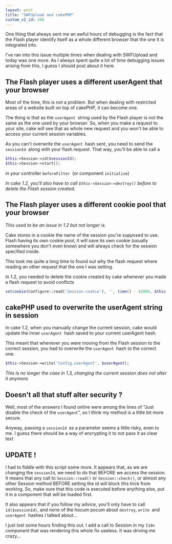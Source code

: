 ```yaml
---
layout: post
title: "SWFUpload and cakePHP"
custom_v2_id: 208
---
```


One thing that always sent me an awful hours of debugging is the fact that the
Flash player identify itself as a whole different browser that the one it is
integrated into.

I've ran into this issue multiple times when dealing with SWFUpload and today
was one more. As I always spent quite a lot of time debugging issues arising
from this, I guess I should post about it here.

## The Flash player uses a different userAgent that your browser

Most of the time, this is not a problem. But when dealing with restricted
areas of a website built on top of cakePHP, it can become one.

The thing is that as the `userAgent `string used by the Flash player is not
the same as the one used by your browser. So, when you make a request to your
site, cake will see that as whole new request and you won't be able to access
your current session variables.

As you can't overwrite the `userAgent `hash sent, you need to send the
`sessionId `along with your flash request. That way, you'll be able to call a


```php
$this->Session->id($sessionId);
$this->Session->start();
```

in your controller `beforeFilter `(or component `initialize`)

_In cake 1.2, you'll also have to call `$this->Session->destroy()` before to
delete the Flash session created._

## The Flash player uses a different cookie pool that your browser

_This used to be an issue in 1.2 but not longer is._

Cake stores in a cookie the name of the session you're supposed to use. Flash
having its own cookie pool, it will save its own cookie (usually somewhere you
don't even know) and will always check for the session specified inside.

This took me quite a long time to found out why the flash request where
reading an other request that the one I was setting.

In 1.2, you needed to delete the cookie created by cake whenever you made a
flash request to avoid conflicts


```php
setcookie(Configure::read('Session.cookie'), '', time() - 42000, $this->Session->path);

```

## cakePHP used to overwrite the userAgent string in session

In cake 1.2, when you manually change the current session, cake would update
the inner `userAgent `hash saved to your current userAgent hash.

This meant that whenever you were moving from the Flash session to the correct
session, you had to overwrite the `userAgent `hash to the correct one.


```php
$this->Session->write('Config.userAgent', $userAgent);

```

_This is no longer the case in 1.3, changing the current session does not
alter it anymore._

## Doesn't all that stuff alter security ?

Well, most of the answers I found online were among the lines of "Just disable
the check of the `userAgent`", so I think my method is a little bit more
secure.

Anyway, passing a `sessionId `as a parameter seems a little risky, even to me.
I guess there should be a way of encrypting it to not pass it as clear text

## UPDATE !

I had to fiddle with this script some more. It appears that, as we are
changing the `sessionId`, we need to do that BEFORE we access the session. It
means that any call to `Session::read()` or `Session::check()`, or almost any
other Session method BEFORE setting the id will block this trick from working.
So, make sure that this code is executed before anything else, put it in a
component that will be loaded first.

It also appears that if you follow my advice, you'll only have to call
`id($sessionId)`, and none of the hocum pocum about `destroy`, `write `and
`userAgent `hashes I talked about...

I just lost some hours finding this out. I add a call to Session in my `I18n
`component that was rendering this whole fix useless. It was driving me
crazy...

